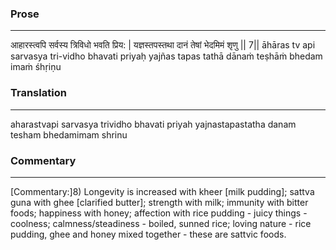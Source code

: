 ### Prose 
 --- 
आहारस्त्वपि सर्वस्य त्रिविधो भवति प्रिय: |
यज्ञस्तपस्तथा दानं तेषां भेदमिमं शृणु || 7||
āhāras tv api sarvasya tri-vidho bhavati priyaḥ
yajñas tapas tathā dānaṁ teṣhāṁ bhedam imaṁ śhṛiṇu

### Translation 
 --- 
aharastvapi sarvasya trividho bhavati priyah yajnastapastatha danam tesham bhedamimam shrinu

### Commentary 
 --- 
[Commentary:]8) Longevity is increased with kheer [milk pudding]; sattva guna with ghee [clarified butter]; strength with milk; immunity with bitter foods; happiness with honey; affection with rice pudding - juicy things - coolness; calmness/steadiness - boiled, sunned rice; loving nature - rice pudding, ghee and honey mixed together - these are sattvic foods.